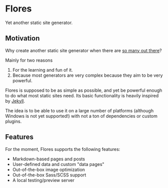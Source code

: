 # Flores

Yet another static site generator.


## Motivation

Why create another static site generator when there are
[so many out there](https://jamstack.org/generators/)?

Mainly for two reasons

1. For the learning and fun of it.
2. Because most generators are very complex because they aim to be very powerful.

Flores is supposed to be as simple as possible, and yet be powerful enough to do what
most static sites need. Its basic functionality is heavily inspired by
[Jekyll](https://jekyllrb.com/).

The idea is to be able to use it on a large number of platforms (although Windows is not
yet supported!) with not a ton of dependencies or custom plugins.


## Features

For the moment, Flores supports the following features:

- Markdown-based pages and posts
- User-defined data and custom "data pages"
- Out-of-the-box image optimization
- Out-of-the-box Sass/SCSS support
- A local testing/preview server
